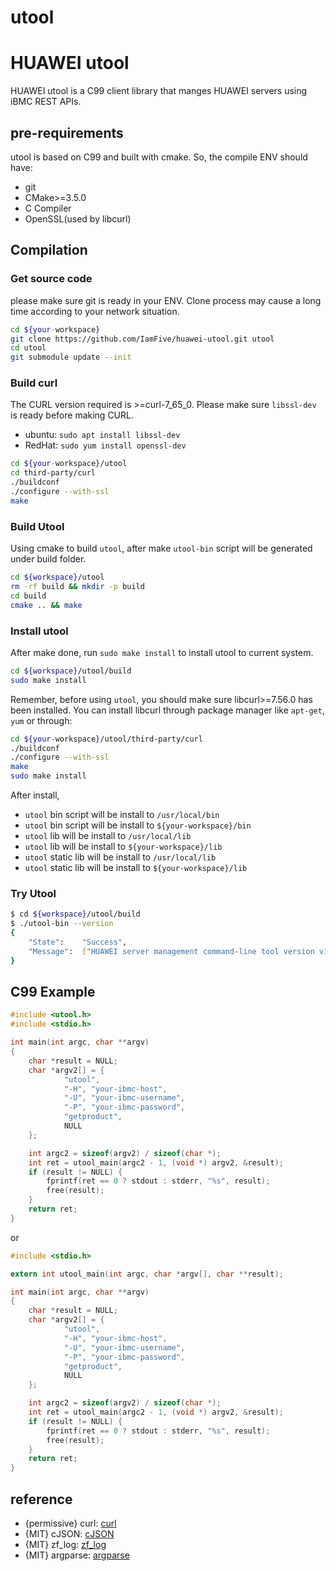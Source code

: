 utool
============

# HUAWEI utool

HUAWEI utool is a C99 client library that manges HUAWEI servers using iBMC REST APIs.


## pre-requirements

utool is based on C99 and built with cmake. So, the compile ENV should have:
- git
- CMake>=3.5.0
- C Compiler
- OpenSSL(used by libcurl)

## Compilation

### Get source code

please make sure git is ready in your ENV. Clone process may cause a long time according to your network situation.

```bash
cd ${your-workspace}
git clone https://github.com/IamFive/huawei-utool.git utool
cd utool
git submodule update --init
```

### Build curl
The CURL version required is >=curl-7_65_0.
Please make sure `libssl-dev` is ready before making CURL. 

- ubuntu: `sudo apt install libssl-dev`
- RedHat: `sudo yum install openssl-dev`

```bash
cd ${your-workspace}/utool
cd third-party/curl
./buildconf
./configure --with-ssl
make
```


### Build Utool

Using cmake to build `utool`, after make `utool-bin` script will be generated under build folder.

```bash
cd ${workspace}/utool
rm -rf build && mkdir -p build
cd build
cmake .. && make
```


### Install utool

After make done, run `sudo make install` to install utool to current system.

```bash
cd ${workspace}/utool/build
sudo make install
```

Remember, before using `utool`, you should make sure libcurl>=7.56.0 has been installed. 
You can install libcurl through package manager like `apt-get`, `yum` or through:

```bash
cd ${your-workspace}/utool/third-party/curl
./buildconf
./configure --with-ssl
make 
sudo make install
```

After install,

- `utool` bin script will be install to `/usr/local/bin`
- `utool` bin script will be install to `${your-workspace}/bin`
- `utool` lib will be install to `/usr/local/lib`
- `utool` lib will be install to `${your-workspace}/lib`
- `utool` static lib will be install to `/usr/local/lib`
- `utool` static lib will be install to `${your-workspace}/lib`

### Try Utool

```sh
$ cd ${workspace}/utool/build
$ ./utool-bin --version
{
	"State":	"Success",
	"Message":	["HUAWEI server management command-line tool version v1.0.2"]
}
```


## C99 Example

```C
#include <utool.h>
#include <stdio.h>

int main(int argc, char **argv)
{
    char *result = NULL;
    char *argv2[] = {
            "utool",
            "-H", "your-ibmc-host",
            "-U", "your-ibmc-username",
            "-P", "your-ibmc-password",
            "getproduct",
            NULL
    };

    int argc2 = sizeof(argv2) / sizeof(char *);
    int ret = utool_main(argc2 - 1, (void *) argv2, &result);
    if (result != NULL) {
        fprintf(ret == 0 ? stdout : stderr, "%s", result);
        free(result);
    }
    return ret;
}
```

or 

```C
#include <stdio.h>

extern int utool_main(int argc, char *argv[], char **result);

int main(int argc, char **argv)
{
    char *result = NULL;
    char *argv2[] = {
            "utool",
            "-H", "your-ibmc-host",
            "-U", "your-ibmc-username",
            "-P", "your-ibmc-password",
            "getproduct",
            NULL
    };

    int argc2 = sizeof(argv2) / sizeof(char *);
    int ret = utool_main(argc2 - 1, (void *) argv2, &result);
    if (result != NULL) {
        fprintf(ret == 0 ? stdout : stderr, "%s", result);
        free(result);
    }
    return ret;
}
```

## reference
   
- {permissive} curl: [curl](https://github.com/curl/curl) 
- {MIT} cJSON: [cJSON](https://github.com/DaveGamble/cJSON) 
- {MIT} zf_log: [zf_log](https://github.com/wonder-mice/zf_log) 
- {MIT} argparse: [argparse](https://github.com/cofyc/argparse.git) 
